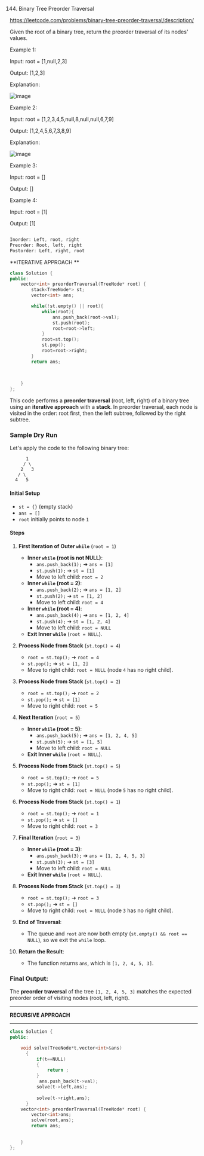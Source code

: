 144. Binary Tree Preorder Traversal

https://leetcode.com/problems/binary-tree-preorder-traversal/description/

Given the root of a binary tree, return the preorder traversal of its nodes' values.

 

Example 1:

Input: root = [1,null,2,3]

Output: [1,2,3]

Explanation:

![image](https://github.com/user-attachments/assets/4b096c10-c5d9-4738-a9f7-a1455ba23a39)


Example 2:

Input: root = [1,2,3,4,5,null,8,null,null,6,7,9]

Output: [1,2,4,5,6,7,3,8,9]

Explanation:

![image](https://github.com/user-attachments/assets/8fc55d4c-55f3-4d0e-a275-9c4435ca656e)



Example 3:

Input: root = []

Output: []

Example 4:

Input: root = [1]

Output: [1]


```cpp

Inorder: Left, root, right
Preorder: Root, left, right
Postorder: Left, right, root

```
**ITERATIVE APPROACH **

```cpp
class Solution {
public:
    vector<int> preorderTraversal(TreeNode* root) {
        stack<TreeNode*> st;
        vector<int> ans;

        while(!st.empty() || root){
            while(root){
                ans.push_back(root->val);
                st.push(root);
                root=root->left;
            }
            root=st.top();
            st.pop();
            root=root->right;
        }
        return ans;

        
        
    }
};
```

This code performs a **preorder traversal** (root, left, right) of a binary tree using an **iterative approach** with a **stack**. In preorder traversal, each node is visited in the order: root first, then the left subtree, followed by the right subtree.



### Sample Dry Run

Let's apply the code to the following binary tree:

```
      1
     / \
    2   3
   / \
  4   5
```

#### Initial Setup
- `st = {}` (empty stack)
- `ans = []`
- `root` initially points to node `1`

#### Steps

1. **First Iteration of Outer `while`** (`root = 1`)
    - **Inner `while` (root is not NULL)**:
      - `ans.push_back(1);` ➔ `ans = [1]`
      - `st.push(1);` ➔ `st = [1]`
      - Move to left child: `root = 2`
    - **Inner `while` (root = 2)**:
      - `ans.push_back(2);` ➔ `ans = [1, 2]`
      - `st.push(2);` ➔ `st = [1, 2]`
      - Move to left child: `root = 4`
    - **Inner `while` (root = 4)**:
      - `ans.push_back(4);` ➔ `ans = [1, 2, 4]`
      - `st.push(4);` ➔ `st = [1, 2, 4]`
      - Move to left child: `root = NULL`
    - **Exit Inner `while`** (`root = NULL`).

2. **Process Node from Stack** (`st.top() = 4`)
    - `root = st.top();` ➔ `root = 4`
    - `st.pop();` ➔ `st = [1, 2]`
    - Move to right child: `root = NULL` (node `4` has no right child).

3. **Process Node from Stack** (`st.top() = 2`)
    - `root = st.top();` ➔ `root = 2`
    - `st.pop();` ➔ `st = [1]`
    - Move to right child: `root = 5`

4. **Next Iteration** (`root = 5`)
    - **Inner `while` (root = 5)**:
      - `ans.push_back(5);` ➔ `ans = [1, 2, 4, 5]`
      - `st.push(5);` ➔ `st = [1, 5]`
      - Move to left child: `root = NULL`
    - **Exit Inner `while`** (`root = NULL`).

5. **Process Node from Stack** (`st.top() = 5`)
    - `root = st.top();` ➔ `root = 5`
    - `st.pop();` ➔ `st = [1]`
    - Move to right child: `root = NULL` (node `5` has no right child).

6. **Process Node from Stack** (`st.top() = 1`)
    - `root = st.top();` ➔ `root = 1`
    - `st.pop();` ➔ `st = []`
    - Move to right child: `root = 3`

7. **Final Iteration** (`root = 3`)
    - **Inner `while` (root = 3)**:
      - `ans.push_back(3);` ➔ `ans = [1, 2, 4, 5, 3]`
      - `st.push(3);` ➔ `st = [3]`
      - Move to left child: `root = NULL`
    - **Exit Inner `while`** (`root = NULL`).

8. **Process Node from Stack** (`st.top() = 3`)
    - `root = st.top();` ➔ `root = 3`
    - `st.pop();` ➔ `st = []`
    - Move to right child: `root = NULL` (node `3` has no right child).

9. **End of Traversal**:
   - The queue and `root` are now both empty (`st.empty() && root == NULL`), so we exit the `while` loop.

10. **Return the Result**:
    - The function returns `ans`, which is `[1, 2, 4, 5, 3]`.

### Final Output:
The **preorder traversal** of the tree `[1, 2, 4, 5, 3]` matches the expected preorder order of visiting nodes (root, left, right).

---

**RECURSIVE APPROACH**

---

```cpp
class Solution {
public:

    void solve(TreeNode*t,vector<int>&ans)
      {
          if(t==NULL)
          {
              return ;
          }
           ans.push_back(t->val);
          solve(t->left,ans);
         
          solve(t->right,ans);
      }
    vector<int> preorderTraversal(TreeNode* root) {
        vector<int>ans;
        solve(root,ans);
        return ans;

        
    }
};
```
